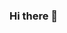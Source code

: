 ### Hi there 👋

<!--
**BlueKNIGHT107/BlueKNIGHT107** is a ✨ _special_ ✨ repository because its `README.md` (this file) appears on your GitHub profile.

Here are some ideas to get you started:

- 🔭 I’m currently working on Neural Networks
- 🌱 I’m currently learning Tensorflow
- 👯 I’m looking to collaborate on open source projects
- 🤔 I’m looking for help with Git
- 💬 Ask me about Python basics
- 📫 How to reach me: contribute to my repo
- 😄 Pronouns: Blue Knight
- ⚡ Fun fact: it's 2021
-->
